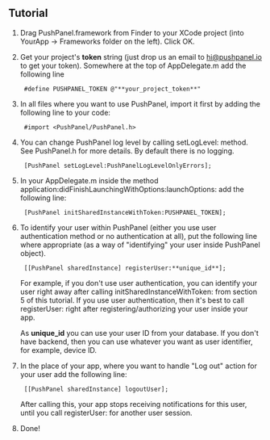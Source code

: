 ## Tutorial

1. Drag PushPanel.framework from Finder to your XCode project (into YourApp -> Frameworks folder on the left). Click OK.

2. Get your project's **token** string (just drop us an email to hi@pushpanel.io to get your token). Somewhere at the top of AppDelegate.m add the following line


		#define PUSHPANEL_TOKEN @"**your_project_token**"


3. In all files where you want to use PushPanel, import it first by adding the following line to your code:

		#import <PushPanel/PushPanel.h>

4. You can change PushPanel log level by calling setLogLevel: method. See PushPanel.h for more details. By default there is no logging.

		[PushPanel setLogLevel:PushPanelLogLevelOnlyErrors];

5. In your AppDelegate.m inside the method application:didFinishLaunchingWithOptions:launchOptions: add the following line:

		[PushPanel initSharedInstanceWithToken:PUSHPANEL_TOKEN];

6. To identify your user within PushPanel (either you use user authentication method or no authentication at all), put the following line where appropriate (as a way of "identifying" your user inside PushPanel object).

		[[PushPanel sharedInstance] registerUser:**unique_id**];

	For example, if you don't use user authentication, you can identify your user right away after calling initSharedInstanceWithToken: from section 5 of this tutorial. If you use user authentication, then it's best to call registerUser: right after registering/authorizing your user inside your app.

	As **unique_id** you can use your user ID from your database. If you don't have backend, then you can use whatever you want as user identifier, for example, device ID.

7. In the place of your app, where you want to handle "Log out" action for your user add the following line:

		[[PushPanel sharedInstance] logoutUser];

	After calling this, your app stops receiving notifications for this user, until you call registerUser: for another user session.

8. Done!